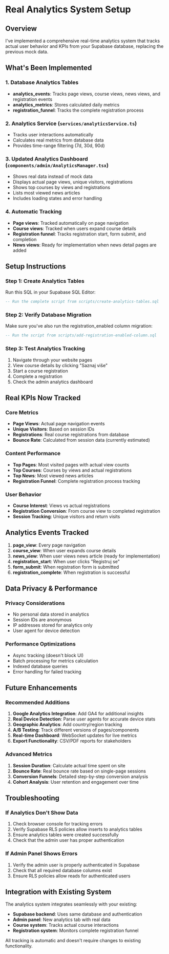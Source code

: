 # Real Analytics System Setup

## Overview
I've implemented a comprehensive real-time analytics system that tracks actual user behavior and KPIs from your Supabase database, replacing the previous mock data.

## What's Been Implemented

### 1. Database Analytics Tables
- **analytics_events**: Tracks page views, course views, news views, and registration events
- **analytics_metrics**: Stores calculated daily metrics
- **registration_funnel**: Tracks the complete registration process

### 2. Analytics Service (`services/analyticsService.ts`)
- Tracks user interactions automatically
- Calculates real metrics from database data
- Provides time-range filtering (7d, 30d, 90d)

### 3. Updated Analytics Dashboard (`components/admin/AnalyticsManager.tsx`)
- Shows real data instead of mock data
- Displays actual page views, unique visitors, registrations
- Shows top courses by views and registrations
- Lists most viewed news articles
- Includes loading states and error handling

### 4. Automatic Tracking
- **Page views**: Tracked automatically on page navigation
- **Course views**: Tracked when users expand course details
- **Registration funnel**: Tracks registration start, form submit, and completion
- **News views**: Ready for implementation when news detail pages are added

## Setup Instructions

### Step 1: Create Analytics Tables
Run this SQL in your Supabase SQL Editor:

```sql
-- Run the complete script from scripts/create-analytics-tables.sql
```

### Step 2: Verify Database Migration
Make sure you've also run the registration_enabled column migration:

```sql
-- Run the script from scripts/add-registration-enabled-column.sql
```

### Step 3: Test Analytics Tracking
1. Navigate through your website pages
2. View course details by clicking "Saznaj više"
3. Start a course registration
4. Complete a registration
5. Check the admin analytics dashboard

## Real KPIs Now Tracked

### Core Metrics
- **Page Views**: Actual page navigation events
- **Unique Visitors**: Based on session IDs
- **Registrations**: Real course registrations from database
- **Bounce Rate**: Calculated from session data (currently estimated)

### Content Performance
- **Top Pages**: Most visited pages with actual view counts
- **Top Courses**: Courses by views and actual registrations
- **Top News**: Most viewed news articles
- **Registration Funnel**: Complete registration process tracking

### User Behavior
- **Course Interest**: Views vs actual registrations
- **Registration Conversion**: From course view to completed registration
- **Session Tracking**: Unique visitors and return visits

## Analytics Events Tracked

1. **page_view**: Every page navigation
2. **course_view**: When user expands course details
3. **news_view**: When user views news article (ready for implementation)
4. **registration_start**: When user clicks "Registruj se"
5. **form_submit**: When registration form is submitted
6. **registration_complete**: When registration is successful

## Data Privacy & Performance

### Privacy Considerations
- No personal data stored in analytics
- Session IDs are anonymous
- IP addresses stored for analytics only
- User agent for device detection

### Performance Optimizations
- Async tracking (doesn't block UI)
- Batch processing for metrics calculation
- Indexed database queries
- Error handling for failed tracking

## Future Enhancements

### Recommended Additions
1. **Google Analytics Integration**: Add GA4 for additional insights
2. **Real Device Detection**: Parse user agents for accurate device stats
3. **Geographic Analytics**: Add country/region tracking
4. **A/B Testing**: Track different versions of pages/components
5. **Real-time Dashboard**: WebSocket updates for live metrics
6. **Export Functionality**: CSV/PDF reports for stakeholders

### Advanced Metrics
1. **Session Duration**: Calculate actual time spent on site
2. **Bounce Rate**: Real bounce rate based on single-page sessions
3. **Conversion Funnels**: Detailed step-by-step conversion analysis
4. **Cohort Analysis**: User retention and engagement over time

## Troubleshooting

### If Analytics Don't Show Data
1. Check browser console for tracking errors
2. Verify Supabase RLS policies allow inserts to analytics tables
3. Ensure analytics tables were created successfully
4. Check that the admin user has proper authentication

### If Admin Panel Shows Errors
1. Verify the admin user is properly authenticated in Supabase
2. Check that all required database columns exist
3. Ensure RLS policies allow reads for authenticated users

## Integration with Existing System

The analytics system integrates seamlessly with your existing:
- **Supabase backend**: Uses same database and authentication
- **Admin panel**: New analytics tab with real data
- **Course system**: Tracks actual course interactions
- **Registration system**: Monitors complete registration funnel

All tracking is automatic and doesn't require changes to existing functionality.